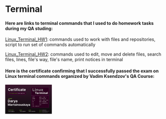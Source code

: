 # Terminal
#### Here are links to terminal commands that I used to do homework tasks during my QA studing:

<a href="https://github.com/DariaMartinovskaya/Terminal/blob/main/Linux_Terminal_HW1.md" target="_blank">Linux_Terminal_HW1</a>: commands used to work with files and repositories, script to run set of commands automatically

<a href="https://github.com/DariaMartinovskaya/Terminal/blob/main/Linux_Terminal_HW2.md" target="_blank">Linux_Terminal_HW2</a>: commands used to edit, move and delete files, search files, lines, file's way, file's name, print notices in terminal

#### Here is the certificate confirming that I successfully passed the exam on Linux terminal commands organized by Vadim Ksendzov's QA Course: 
<div>
<a href="https://github.com/DariaMartinovskaya/Certificates_and_References/blob/main/Certificate_Darya%20Martsinouskaya_Terminal.png" target="_blank" rel="noreferrer"><img src="https://github.com/DariaMartinovskaya/Certificates_and_References/blob/main/Certificate_Darya%20Martsinouskaya_Terminal.png" alt="Terminal" width="150"></a>
